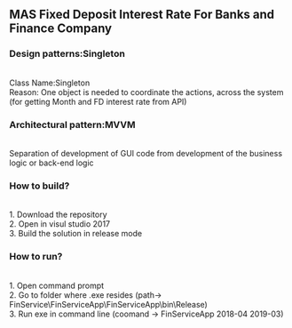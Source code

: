 ## MAS Fixed Deposit Interest Rate For Banks and Finance Company

### Design patterns:Singleton 
<br />Class Name:Singleton 
<br />Reason: One object is needed to coordinate the actions, across the system (for getting Month and FD interest rate from API)

### Architectural pattern:MVVM
<br />Separation of development of GUI code from development of the business logic or back-end logic 

### How to build?
<br />1. Download the repository
<br />2. Open in visul studio 2017
<br />3. Build the solution in release mode

### How to run?
<br />1. Open command prompt
<br />2. Go to folder where .exe resides (path-> FinService\FinServiceApp\FinServiceApp\bin\Release)
<br />3. Run exe in command line (coomand -> FinServiceApp  2018-04 2019-03)
